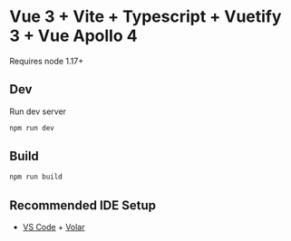 # Vue 3 + Vite + Typescript + Vuetify 3 + Vue Apollo 4

Requires node 1.17+

## Dev
Run dev server
```sh
npm run dev

```

## Build
```sh
npm run build

```

## Recommended IDE Setup

- [VS Code](https://code.visualstudio.com/) + [Volar](https://marketplace.visualstudio.com/items?itemName=Vue.volar)
